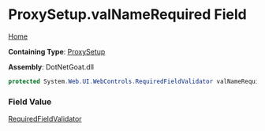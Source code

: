 # ProxySetup\.valNameRequired Field

[Home](../../../../../README.md)

**Containing Type**: [ProxySetup](../README.md)

**Assembly**: DotNetGoat\.dll

```csharp
protected System.Web.UI.WebControls.RequiredFieldValidator valNameRequired
```

### Field Value

[RequiredFieldValidator](https://docs.microsoft.com/en-us/dotnet/api/system.web.ui.webcontrols.requiredfieldvalidator)

